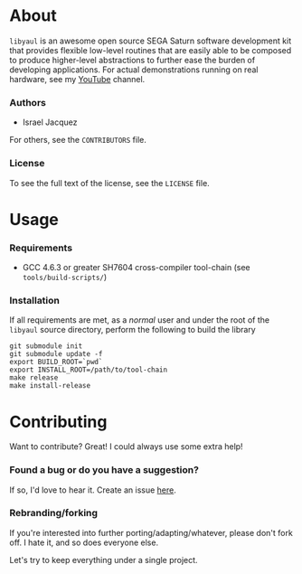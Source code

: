 About
=====
  `libyaul` is an awesome open source SEGA Saturn software development kit that provides flexible low-level routines that are easily able to be composed to produce higher-level abstractions to further ease the burden of developing applications. For actual demonstrations running on real hardware, see my [YouTube][2] channel.

### Authors
 * Israel Jacquez

 For others, see the `CONTRIBUTORS` file.

### License
  To see the full text of the license, see the `LICENSE` file.

Usage
=====

### Requirements
 - GCC 4.6.3 or greater SH7604 cross-compiler tool-chain (see `tools/build-scripts/`)

### Installation
  If all requirements are met, as a _normal_ user and under the root of the `libyaul` source directory, perform the following to build the library

    git submodule init
    git submodule update -f
    export BUILD_ROOT=`pwd`
    export INSTALL_ROOT=/path/to/tool-chain
    make release
    make install-release

Contributing
============

Want to contribute? Great! I could always use some extra help!

### Found a bug or do you have a suggestion?

If so, I'd love to hear it. Create an issue [here][1].

### Rebranding/forking

If you're interested into further porting/adapting/whatever, please don't fork off. I hate it, and so does everyone else.

Let's try to keep everything under a single project.

[1]: https://github.com/ijacquez/libyaul/issues
[2]: http://www.youtube.com/mrkotfw
